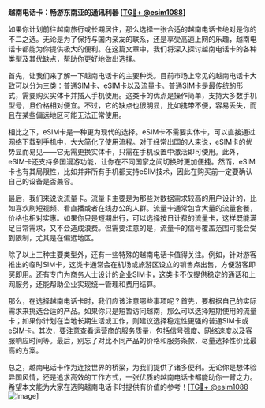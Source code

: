 **越南电话卡：畅游东南亚的通讯利器 [[TG💪+ @esim1088](https://t.me/s/esim1088)]**

如果你计划前往越南旅行或长期居住，那么选择一张合适的越南电话卡绝对是你的不二之选。无论是为了保持与国内亲友的联系，还是享受高速上网的乐趣，越南电话卡都能为你提供极大的便利。在这篇文章中，我们将深入探讨越南电话卡的各种类型及其优缺点，帮助你更好地做出选择。

首先，让我们来了解一下越南电话卡的主要种类。目前市场上常见的越南电话卡大致可以分为三类：普通SIM卡、eSIM卡以及流量卡。普通SIM卡是最传统的形式，需要购买实体卡并插入手机使用。这类卡的优点是操作简单，支持大多数手机型号，且价格相对便宜。不过，它的缺点也很明显，比如携带不便，容易丢失，而且在某些偏远地区可能无法正常使用。

相比之下，eSIM卡是一种更为现代的选择。eSIM卡不需要实体卡，可以直接通过网络下载到手机中，大大简化了使用流程。对于经常出国的人来说，eSIM卡的优势显而易见——它无需更换实体卡，只需在手机设置中激活即可使用。此外，eSIM卡还支持多国漫游功能，让你在不同国家之间切换时更加便捷。然而，eSIM卡也有其局限性，比如并非所有手机都支持eSIM技术，因此在购买前一定要确认自己的设备是否兼容。

最后，我们来说说流量卡。流量卡主要是为那些对数据需求较高的用户设计的，比如喜欢刷短视频、看直播或者在线办公的人群。流量卡通常包含大量的流量套餐，价格也相对实惠。如果你只是短期出行，可以选择按日计费的流量卡，这样既能满足日常需求，又不会造成浪费。但需要注意的是，流量卡的信号覆盖范围可能会受到限制，尤其是在偏远地区。

除了以上三种主要类型外，还有一些特殊的越南电话卡值得关注。例如，针对游客推出的临时SIM卡，这类卡通常会在机场或旅游区设立的销售点出售，方便游客即买即用。还有专门为商务人士设计的企业SIM卡，这类卡不仅提供稳定的通话和上网服务，还能帮助企业实现统一管理和费用结算。

那么，在选择越南电话卡时，我们应该注意哪些事项呢？首先，要根据自己的实际需求来挑选合适的产品。如果你只是短暂访问越南，那么可以选择短期使用的流量卡；如果你计划在当地长期生活或工作，则建议选择稳定性更强的普通SIM卡或eSIM卡。其次，要注意查看运营商的服务质量，包括信号强度、网络速度以及客服响应时间等。最后，别忘了对比不同产品的价格和服务条款，尽量选择性价比最高的方案。

总之，越南电话卡作为连接世界的桥梁，为我们提供了诸多便利。无论你是想体验异国风情，还是追求高效的工作方式，一张优质的越南电话卡都能助你一臂之力。希望本文能为大家在选购越南电话卡时提供有价值的参考！[[TG💪+ @esim1088](https://t.me/s/esim1088) ![Image](https://i.postimg.cc/4NQfJmqS/Snipaste-2025-05-13-00-14-12.png)]